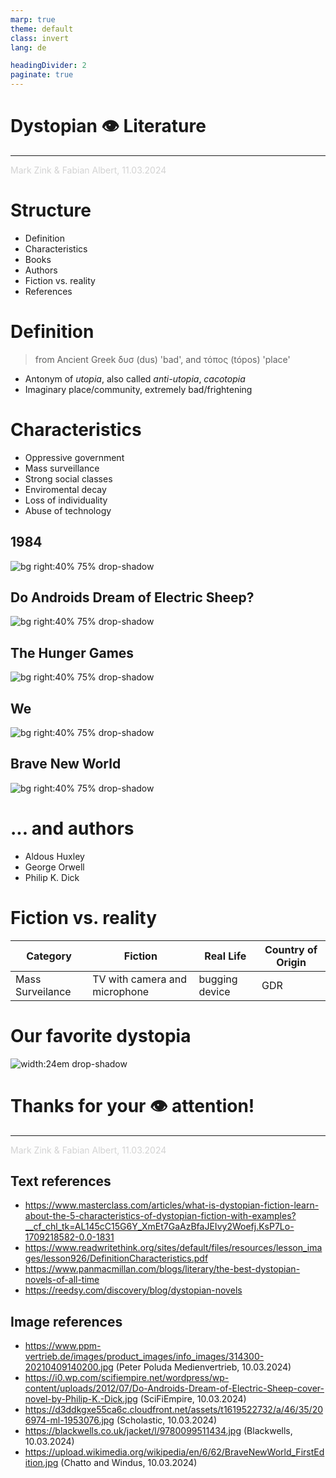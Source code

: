 ```yaml
---
marp: true
theme: default
class: invert
lang: de

headingDivider: 2
paginate: true
---
```


# Dystopian 👁️ Literature

<hr />
<span style="color: lightgrey;">Mark Zink & Fabian Albert, 11.03.2024</span>

# Structure

- Definition
- Characteristics
- Books
- Authors
- Fiction vs. reality
- References

# Definition

> from Ancient Greek δυσ (dus) 'bad', and τόπος (tópos) 'place'

- Antonym of *utopia*, also called *anti-utopia*, *cacotopia*
- Imaginary place/community, extremely bad/frightening

# Characteristics

- Oppressive government
- Mass surveillance
- Strong social classes
- Enviromental decay
- Loss of individuality
- Abuse of technology

## 1984

![bg right:40% 75% drop-shadow](books/1984.jpg)

## Do Androids Dream of Electric Sheep?

![bg right:40% 75% drop-shadow](books/do_androids_dream.jpg)

## The Hunger Games

![bg right:40% 75% drop-shadow](books/the_hunger_games.jpg)

## We

![bg right:40% 75% drop-shadow](books/we.jpg)

## Brave New World

![bg right:40% 75% drop-shadow](books/brave_new_world.jpg)

# ... and authors

- Aldous Huxley
- George Orwell
- Philip K. Dick

# Fiction vs. reality

<!--
Wörter:
- bugging device: Überwachungsgerät
-->

| Category | Fiction | Real Life | Country of Origin | 
| - | - | - | - |
| Mass Surveilance | TV with camera and microphone | bugging device | GDR

# Our favorite dystopia

![width:24em drop-shadow](classroom.jpg)

# Thanks for your 👁️ attention!

<hr />
<span style="color: lightgrey;">Mark Zink & Fabian Albert, 11.03.2024</span>

## Text references

- https://www.masterclass.com/articles/what-is-dystopian-fiction-learn-about-the-5-characteristics-of-dystopian-fiction-with-examples?__cf_chl_tk=AL145cC15G6Y_XmEt7GaAzBfaJEIvy2Woefj.KsP7Lo-1709218582-0.0-1831
- https://www.readwritethink.org/sites/default/files/resources/lesson_images/lesson926/DefinitionCharacteristics.pdf
- https://www.panmacmillan.com/blogs/literary/the-best-dystopian-novels-of-all-time
- https://reedsy.com/discovery/blog/dystopian-novels

## Image references

- https://www.ppm-vertrieb.de/images/product_images/info_images/314300-20210409140200.jpg (Peter Poluda Medienvertrieb, 10.03.2024)
- https://i0.wp.com/scifiempire.net/wordpress/wp-content/uploads/2012/07/Do-Androids-Dream-of-Electric-Sheep-cover-novel-by-Philip-K.-Dick.jpg (SciFiEmpire, 10.03.2024)
- https://d3ddkgxe55ca6c.cloudfront.net/assets/t1619522732/a/46/35/206974-ml-1953076.jpg (Scholastic, 10.03.2024)
- https://blackwells.co.uk/jacket/l/9780099511434.jpg (Blackwells, 10.03.2024)
- https://upload.wikimedia.org/wikipedia/en/6/62/BraveNewWorld_FirstEdition.jpg (Chatto and Windus, 10.03.2024)